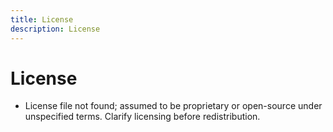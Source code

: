 ```yaml
---
title: License
description: License
---
```


# License

- License file not found; assumed to be proprietary or open-source under unspecified terms. Clarify licensing before redistribution.
